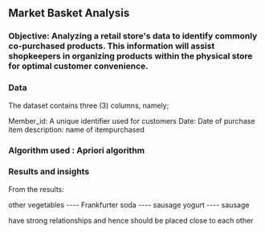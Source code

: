 ## Market Basket Analysis

### Objective: Analyzing a retail store's data to identify commonly co-purchased products. This information will assist shopkeepers in organizing products within the physical store for optimal customer convenience.

### Data
The dataset contains three (3) columns, namely;

Member_id: A unique identifier used for customers
Date: Date of purchase
item description: name of itempurchased

### Algorithm used : Apriori algorithm

### Results and insights

From the results:

other vegetables ---- Frankfurter
soda ---- sausage
yogurt ---- sausage

have strong relationships and hence should be placed close to each other
